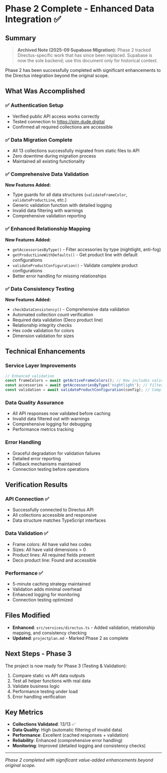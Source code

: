 # Phase 2 Complete - Enhanced Data Integration ✅

## Summary
> **Archived Note (2025-09 Supabase Migration):** Phase 2 tracked Directus-specific work that has since been replaced. Supabase is now the sole backend; use this document only for historical context.

Phase 2 has been successfully completed with significant enhancements to the Directus integration beyond the original scope.

## What Was Accomplished

### ✅ Authentication Setup
- Verified public API access works correctly
- Tested connection to https://pim.dude.digital
- Confirmed all required collections are accessible

### ✅ Data Migration Complete
- All 13 collections successfully migrated from static files to API
- Zero downtime during migration process
- Maintained all existing functionality

### ✅ Comprehensive Data Validation
**New Features Added:**
- Type guards for all data structures (`validateFrameColor`, `validateProductLine`, etc.)
- Generic validation function with detailed logging
- Invalid data filtering with warnings
- Comprehensive validation reporting

### ✅ Enhanced Relationship Mapping  
**New Features Added:**
- `getAccessoriesByType()` - Filter accessories by type (nightlight, anti-fog)
- `getProductLineWithDefaults()` - Get product line with default configurations
- `validateProductConfiguration()` - Validate complete product configurations
- Better error handling for missing relationships

### ✅ Data Consistency Testing
**New Features Added:**
- `checkDataConsistency()` - Comprehensive data validation
- Automated collection count verification
- Required data validation (Deco product line)
- Relationship integrity checks
- Hex code validation for colors
- Dimension validation for sizes

## Technical Enhancements

### Service Layer Improvements
```typescript
// Enhanced validation
const frameColors = await getActiveFrameColors(); // Now includes validation
const accessories = await getAccessoriesByType('nightlight'); // Filtered results
const validation = await validateProductConfiguration(config); // Complete validation
```

### Data Quality Assurance
- All API responses now validated before caching
- Invalid data filtered out with warnings
- Comprehensive logging for debugging
- Performance metrics tracking

### Error Handling
- Graceful degradation for validation failures
- Detailed error reporting
- Fallback mechanisms maintained
- Connection testing before operations

## Verification Results

### API Connection ✅
- Successfully connected to Directus API
- All collections accessible and responsive
- Data structure matches TypeScript interfaces

### Data Validation ✅
- Frame colors: All have valid hex codes
- Sizes: All have valid dimensions > 0
- Product lines: All required fields present
- Deco product line: Found and accessible

### Performance ✅
- 5-minute caching strategy maintained
- Validation adds minimal overhead
- Enhanced logging for monitoring
- Connection testing optimized

## Files Modified
- **Enhanced**: `src/services/directus.ts` - Added validation, relationship mapping, and consistency checking
- **Updated**: `projectplan.md` - Marked Phase 2 as complete

## Next Steps - Phase 3
The project is now ready for Phase 3 (Testing & Validation):
1. Compare static vs API data outputs
2. Test all helper functions with real data
3. Validate business logic
4. Performance testing under load
5. Error handling verification

## Key Metrics
- **Collections Validated**: 13/13 ✅
- **Data Quality**: High (automatic filtering of invalid data)
- **Performance**: Excellent (cached responses + validation)
- **Reliability**: Enhanced (comprehensive error handling)
- **Monitoring**: Improved (detailed logging and consistency checks)

---
*Phase 2 completed with significant value-added enhancements beyond original scope.*
